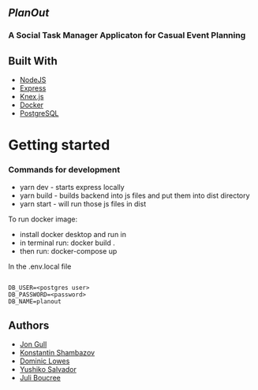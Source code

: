 ## _PlanOut_ 


### A Social Task Manager Applicaton for Casual Event Planning

## Built With

 - [NodeJS](https://nodejs.org/en/docs/)
 - [Express](https://expressjs.com/) 
 - [Knex.js](http://knexjs.org/)
 - [Docker](https://docs.docker.com/)
 - [PostgreSQL](https://www.postgresql.org/docs/)
 

# Getting started

### Commands for development

- yarn dev - starts express locally
- yarn build - builds backend into js files and put them into dist directory
- yarn start - will run those js files in dist

To run docker image:
- install docker desktop and run in
- in terminal run: docker build . 
- then run: docker-compose up


In the .env.local file
```

DB_USER=<postgres user>
DB_PASSWORD=<password>
DB_NAME=planout

```



## Authors

- [Jon Gull](https://github.com/JonrGull)
- [Konstantin Shambazov](https://github.com/Constantine7s)
- [Dominic Lowes](https://github.com/SodaJyu)
- [Yushiko Salvador](https://github.com/yushisalvador)
- [Juli Boucree](https://github.com/juliwithoutthee)
